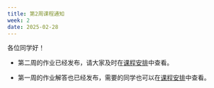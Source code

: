 ```yaml
---
title: 第2周课程通知
week: 2
date: 2025-02-28
---
```


各位同学好！

- 第二周的作业已经发布，请大家及时在[课程安排](../schedule)中查看。

- 第一周的作业解答也已经发布，需要的同学也可以在[课程安排](../schedule)中查看。